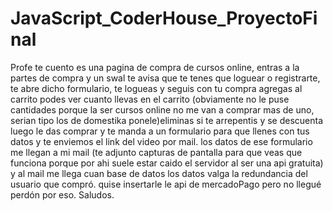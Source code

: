 # JavaScript_CoderHouse_ProyectoFinal

Profe te cuento es una pagina de compra de cursos online, entras a la partes de compra y un swal te avisa que te tenes que loguear o registrarte, te abre dicho formulario, te logueas y seguis con tu compra
agregas al carrito podes ver cuanto llevas en el carrito (obviamente no le puse cantidades porque la ser cursos online no me van a comprar mas de uno, serian tipo los de domestika ponele)eliminas si te arrepentis y se descuenta
luego le das comprar y te manda a un formulario para que llenes con tus datos y te enviemos el link del video por mail.
los datos de ese formulario me llegan a mi mail (te adjunto capturas de pantalla para que veas que funciona porque por ahi suele estar caido el servidor al ser una api gratuita)
y al mail me llega cuan base de datos los datos valga la redundancia del usuario que compró.
quise insertarle le api de mercadoPago pero no llegué perdón por eso.
Saludos.
